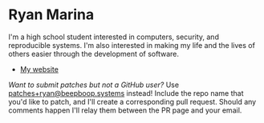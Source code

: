 # Ryan Marina

I'm a high school student interested in computers, security, and reproducible systems. I'm also interested in making my life and the lives of others easier through the development of software.

- [My website](https://beepboop.systems)

*Want to submit patches but not a GitHub user?* Use [patches+ryan@beepboop.systems](patches+ryan@beepboop.systems) instead! Include the repo name that you'd like to patch, and I'll create a corresponding pull request. Should any comments happen I'll relay them between the PR page and your email.
